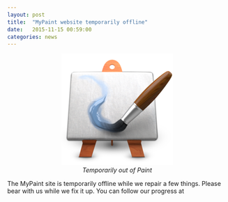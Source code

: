 ```yaml
---
layout: post
title:  "MyPaint website temporarily offline"
date:   2015-11-15 00:59:00
categories: news
---
```


<p style="text-align: center">
  <img src="/assets/mypaint-icon-256.png" alt="" title="" /><br/>
  <em>Temporarily out of Paint</em>
</p>
The MyPaint site is temporarily offline while we repair a few things.
Please bear with us while we fix it up.
You can follow our progress at <https://github.com/mypaint/mypaint/issues/496>
